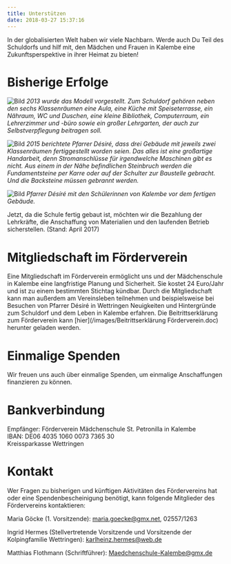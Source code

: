 ```yaml
---
title: Unterstützen
date: 2018-03-27 15:37:16
---
```


In der globalisierten Welt haben wir viele Nachbarn. Werde auch Du Teil des Schuldorfs und hilf mit, den Mädchen und Frauen in Kalembe eine Zukunftsperspektive in ihrer Heimat zu bieten! 

# Bisherige Erfolge

![Bild](/images/Vorstellung_Schulmodell.jpeg)
*2013 wurde das Modell vorgestellt. Zum Schuldorf gehören neben den sechs Klassenräumen eine Aula, eine Küche mit Speiseterrasse, ein Nähraum, WC und Duschen, eine kleine Bibliothek, Computerraum, ein Lehrerzimmer und -büro sowie ein großer Lehrgarten, der auch zur Selbstverpflegung beitragen soll.*

![Bild](/images/Schulbau.png)
*2015 berichtete Pfarrer Désiré, dass drei Gebäude mit jeweils zwei Klassenräumen fertiggestellt worden seien. Das alles ist eine großartige Handarbeit, denn Stromanschlüsse für irgendwelche Maschinen gibt es nicht. Aus einem in der Nähe befindlichen Steinbruch werden die Fundamentsteine per Karre oder auf der Schulter zur Baustelle gebracht. Und die Backsteine müssen gebrannt werden.*

![Bild](/images/Desire_Schülerinnen.png)
*Pfarrer Désíré mit den Schülerinnen von Kalembe vor dem fertigen Gebäude.* 

Jetzt, da die Schule fertig gebaut ist, möchten wir die Bezahlung der Lehrkräfte, die Anschaffung von Materialien und den laufenden Betrieb sicherstellen. (Stand: April 2017)

# Mitgliedschaft im Förderverein

Eine Mitgliedschaft im Förderverein ermöglicht uns und der Mädchenschule in Kalembe eine langfristige Planung und Sicherheit. Sie kostet 24 Euro/Jahr und ist zu einem bestimmten Stichtag kündbar. Durch die Mitgliedschaft kann man außerdem am Vereinsleben teilnehmen und beispielsweise bei Besuchen von Pfarrer Désiré in Wettringen Neuigkeiten und Hintergründe zum Schuldorf und dem Leben in Kalembe erfahren. Die Beitrittserklärung zum Förderverein kann [hier](/images/Beitrittserklärung Förderverein.doc) herunter geladen werden.

# Einmalige Spenden

Wir freuen uns auch über einmalige Spenden, um einmalige Anschaffungen finanzieren zu können.

# Bankverbindung

Empfänger: Förderverein Mädchenschule St. Petronilla in Kalembe  
IBAN: DE06 4035 1060 0073 7365 30  
Kreissparkasse Wettringen  

# Kontakt

Wer Fragen zu bisherigen und künftigen Aktivitäten des Fördervereins hat oder eine Spendenbescheinigung benötigt, kann folgende Mitglieder des Fördervereins kontaktieren:

Maria Göcke (1. Vorsitzende): maria.goecke@gmx.net, 02557/1263

Ingrid Hermes (Stellvertretende Vorsitzende und Vorsitzende der Kolpingfamilie Wettringen): karlheinz.hermes@web.de

Matthias Flothmann (Schriftführer): Maedchenschule-Kalembe@gmx.de
